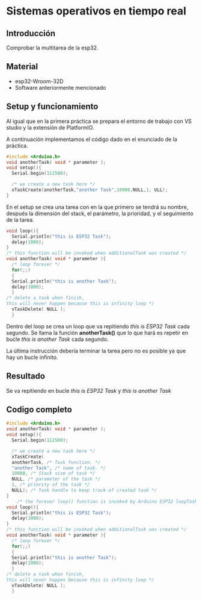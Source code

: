 # Sistemas operativos en tiempo real 
## **Introducción** 
Comprobar la multitarea de la esp32.
## **Material**
- esp32-Wroom-32D
- Software anteriormente mencionado 

## **Setup y funcionamiento**
Al igual que en la primera práctica se prepara el entorno de trabajo con VS studio y la extensión de PlatformIO.

A continuación implementamos el código dado en el enunciado de la práctica.

```cpp
#include <Arduino.h>
void anotherTask( void * parameter );
void setup(){
  Serial.begin(112500);

  /* we create a new task here */
  xTaskCreate(anotherTask,"another Task",10000,NULL,1, ULL); 
}
```
En el setup se crea una tarea con en la que primero se tendrá su nombre, después la dimensión del stack, el parámetro, la prioridad, y el seguimiento de la tarea.

```cpp
void loop(){
  Serial.println("this is ESP32 Task");
  delay(1000);
}
/* this function will be invoked when additionalTask was created */
void anotherTask( void * parameter ){
  /* loop forever */
  for(;;)
  {
  Serial.println("this is another Task");
  delay(1000);
  }
/* delete a task when finish,
this will never happen because this is infinity loop */
  vTaskDelete( NULL );
  }
  ```
Dentro del loop se crea un loop que va repitiendo *this is ESP32 Task* cada segundo. Se llama la función **anotherTask()** que lo que hará es repetir en bucle *this is another Task* cada segundo. 

La última instrucción debería terminar la tarea pero no es posible ya que hay un bucle infinito.
## **Resultado**
Se va repitiendo en bucle *this is ESP32 Task* y
*this is another Task*

## Codigo completo

```cpp
#include <Arduino.h>
void anotherTask( void * parameter );
void setup(){
  Serial.begin(112500);

  /* we create a new task here */
  xTaskCreate(
  anotherTask, /* Task function. */
  "another Task", /* name of task. */
  10000, /* Stack size of task */
  NULL, /* parameter of the task */
  1, /* priority of the task */
  NULL); /* Task handle to keep track of created task */
}
    /* the forever loop() function is invoked by Arduino ESP32 loopTask */
void loop(){
  Serial.println("this is ESP32 Task");
  delay(1000);
}
/* this function will be invoked when additionalTask was created */
void anotherTask( void * parameter ){
  /* loop forever */
  for(;;)
  {
  Serial.println("this is another Task");
  delay(1000);
  }
/* delete a task when finish,
this will never happen because this is infinity loop */
  vTaskDelete( NULL );
  }
```